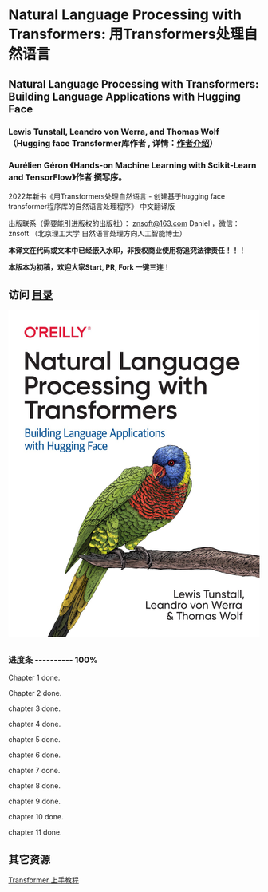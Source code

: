 # Natural Language Processing with Transformers: 用Transformers处理自然语言

## Natural Language Processing with Transformers: Building Language Applications with Hugging Face 

### Lewis Tunstall, Leandro von Werra, and Thomas Wolf  （Hugging face Transformer库作者 , 详情：[作者介绍](authors.md)）
### Aurélien Géron 《Hands-on Machine Learning with Scikit-Learn and TensorFlow》作者 撰写序。


2022年新书《用Transformers处理自然语言 - 创建基于hugging face transformer程序库的自然语言处理程序》 中文翻译版


出版联系（需要能引进版权的出版社）： znsoft@163.com   Daniel ，微信： znsoft （北京理工大学 自然语言处理方向人工智能博士）

**本译文在代码或文本中已经嵌入水印，非授权商业使用将追究法律责任！！！**

**本版本为初稿，欢迎大家Start, PR, Fork 一键三连！**


## 访问 [目录](toc.md)

![image-20220214225553100](images/README/image-20220214225553100.png)


## 

### 进度条 ---------- 100%


Chapter 1 done.

Chapter 2 done.

chapter 3 done.

chapter 4 done.

chapter 5 done.

chapter 6 done.

chapter 7 done.

chapter 8 done.

chapter 9 done.

chapter 10 done.

chapter 11 done.

## 其它资源 
[Transformer 上手教程](https://datawhalechina.github.io/learn-nlp-with-transformers/#/)
